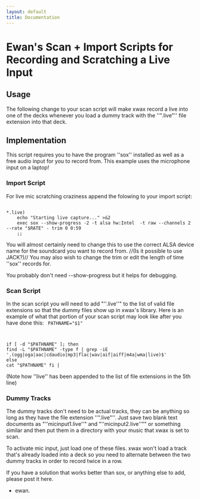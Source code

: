 ```yaml
---
layout: default
title: Documentation
---
```

# Ewan's Scan + Import Scripts for Recording and Scratching a Live Input

## Usage

The following change to your scan script will make xwax record a live into one of the decks whenever you load a dummy track with the ''".live"'' file extension into that deck.

## Implementation

This script requires you to have the program ''sox'' installed as well as a free audio input for you to record from. This example uses the microphone input on a laptop!

### Import Script

For live mic scratching craziness append the folowing to your import script:

<code bash>
*.live)
    echo "Starting live capture..." >&2
    exec sox --show-progress -2 -t alsa hw:Intel  -t raw --channels 2 --rate "$RATE" - trim 0 0:59
    ;;
</code>

You will almost certainly need to change this to use the correct ALSA device name for the soundcard you want to record from.  //(Is it possible to use JACK?)// You may also wish to change the trim or edit the length of time ''sox'' records for.

You probably don't need --show-progress but it helps for debugging.

### Scan Script

In the scan script you will need to add "''.live''" to the list of valid file extensions so that the dummy files show up in xwax's library. Here is an example of what that portion of your scan script may look like after you have done this:
<code bash>
PATHNAME="$1"
 
if [ -d "$PATHNAME" ]; then
	find -L "$PATHNAME" -type f |
		grep -iE '\.(ogg|oga|aac|cdaudio|mp3|flac|wav|aif|aiff|m4a|wma|live)$'
else
	cat "$PATHNAME"
fi |
</code>

(Note how ''live'' has been appended to the list of file extensions in the 5th line)
### Dummy Tracks

The dummy tracks don't need to be actual tracks, they can be anything so long as they have the file extension ''".live"''. Just save two blank text documents as "''micinput1.live''" and "''micinput2.live''"" or something similar and then put them in a directory with your music that xwax is set to scan.

To activate mic input, just load one of these files. xwax won't load a track that's already loaded into a deck so you need to alternate between the two dummy tracks in order to record twice in a row.


If you have a solution that works better than sox, or anything else to add, please post it here.




- ewan.